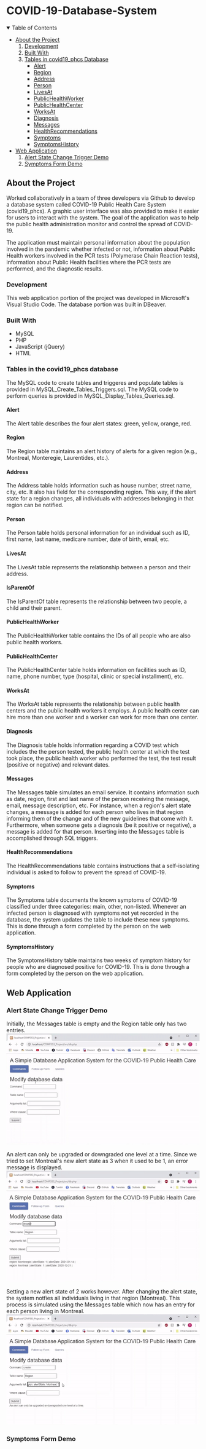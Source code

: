 # COVID-19-Database-System

<details open="open">
  <summary>Table of Contents</summary>
  <ul>
    <li>
      <a href="#about-the-project">About the Project</a>
      <ol>
        <li><a href="#development">Development</a></li>
        <li><a href="#built-with">Built With</a></li>
        <li>
          <a href="#tables-in-the-covid19_phcs-database">Tables in covid19_phcs Database</a>
          <ul>
            <li><a href="#alert">Alert</a></li>
            <li><a href="#region">Region</a></li>
            <li><a href="#address">Address</a></li>
            <li><a href="#person">Person</a></li>
            <li><a href="#livesAt">LivesAt</a></li>
            <li><a href="#publicHealthWorker">PublicHealthWorker</a></li>
            <li><a href="#publicHealthCenter">PublicHealthCenter</a></li>
            <li><a href="#worksAt">WorksAt</a></li>
            <li><a href="#diagnosis">Diagnosis</a></li>
            <li><a href="#messages">Messages</a></li>
            <li><a href="#healthRecommendations">HealthRecommendations</a></li>
            <li><a href="#symptoms">Symptoms</a></li>
            <li><a href="#symptomsHistory">SymptomsHistory</a></li>
          </ul>
        </li>
      </ol>
    </li>
    <li>
      <a href="#web-application">Web Application</a>
      <ol>
        <li><a href="#alert-state-change-trigger-demo">Alert State Change Trigger Demo</a></li>
        <li><a href="#symptoms-form-demo">Symptoms Form Demo</a></li>
      <ol>
    </li>
  </ul>
</details>  
  
  
## About the Project
Worked collaboratively in a team of three developers via Github to develop a database system called COVID-19 Public Health Care
System (covid19_phcs). A graphic user interface was also provided to make it easier for users to interact with the system.
The goal of the application was to help the public health administration monitor and control the spread of COVID-19.

The application must maintain personal information about the population involved in the
pandemic whether infected or not, information about Public Health workers involved in
the PCR tests (Polymerase Chain Reaction tests), information about Public Health
facilities where the PCR tests are performed, and the diagnostic results. 

### Development
This web application portion of the project was developed in Microsoft's Visual Studio Code. 
The database portion was built in DBeaver.

### Built With  
* MySQL
* PHP 
* JavaScript (jQuery)
* HTML


### Tables in the covid19_phcs database
The MySQL code to create tables and triggeres and populate tables is provided in MySQL_Create_Tables_Triggers.sql.
The MySQL code to perform queries is provided in MySQL_Display_Tables_Queries.sql.

#### Alert
The Alert table describes the four alert states: green, yellow, orange, red.

#### Region
The Region table maintains an alert history of alerts for a given region (e.g., Montreal, Monteregie, Laurentides, etc.).

#### Address
The Address table holds information such as house number, street name, city, etc. It also has field for the corresponding region. This way, 
if the alert state for a region changes, all individuals with addresses belonging in that region can be notified.

#### Person
The Person table holds personal information for an individual such as ID, first name, last name, medicare number, date of birth, email, etc.

#### LivesAt
The LivesAt table represents the relationship between a person and their address.

#### IsParentOf
The IsParentOf table represents the relationship between two people, a child and their parent.

#### PublicHealthWorker
The PublicHealthWorker table contains the IDs of all people who are also public health workers.

#### PublicHealthCenter
The PublicHealthCenter table holds information on facilities such as ID, name, phone number, type (hospital, clinic or special installment), etc.

#### WorksAt
The WorksAt table represents the relationship between public health centers and the public health workers it employs. A public health center can 
hire more than one worker and a worker can work for more than one center.  

#### Diagnosis
The Diagnosis table holds information regarding a COVID test which includes the the person tested, the public health center at which the test 
took place, the public health worker who performed the test, the test result (positive or negative) and relevant dates.

#### Messages
The Messages table simulates an email service. It contains information such as date, region, first and last name of the person receiving the message, 
email, message description, etc.
For instance, when a region's alert state changes, a message is added for each person who lives in that region informing them of the change and
of the new guidelines that come with it. Furthermore, when someone gets a diagnosis (be it positive or negative), a message is added for that person.
Inserting into the Messages table is accomplished through SQL triggers.

#### HealthRecommendations
The HealthRecommendations table contains instructions that a self-isolating individual is asked to follow to prevent the spread of COVID-19.

#### Symptoms
The Symptoms table documents the known symptoms of COVID-19 classified under three categories: main, other, non-listed. Whenever an infected person 
is diagnosed with symptoms not yet recorded in the database, the system updates the table to include these new symptoms. This is done through a form
completed by the person on the web application.

#### SymptomsHistory
The SymptomsHistory table maintains two weeks of symptom history for people who are diagnosed positive for COVID-19. This is done through a form 
completed by the person on the web application.
   
   
   
## Web Application

### Alert State Change Trigger Demo
   
Initially, the Messages table is empty and the Region table only has two entries.   
![Inital Empty Messages Table](images/initalEmptyMessages.gif)  

An alert can only be upgraded or downgraded one level at a time. Since we tried to set Montreal's new alert state as 3 when it used to be 1, an 
error message is displayed.   
![Alert State Check](images/alertStateCheck.gif)  

Setting a new alert state of 2 works however. After changing the alert state, the system notfies all individuals living in that region (Montreal).
This process is simulated using the Messages table which now has an entry for each person living in Montreal.   
![New Alert Messages](images/newAlertMessages.gif)  


### Symptoms Form Demo
